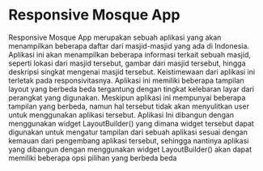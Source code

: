 # Responsive Mosque App

Responsive Mosque App merupakan sebuah aplikasi yang akan menampilkan beberapa daftar dari masjid-masjid yang ada di Indonesia. Aplikasi ini akan menampilkan beberapa informasi terkait sebuah masjid, seperti lokasi dari masjid tersebut, gambar dari masjid tersebut, hingga deskripsi singkat mengenai masjid tersebut. Keistimewaan dari aplikasi ini terletak pada responsivitasnya. Aplikasi ini memiliki beberapa tampilan layout yang berbeda beda tergantung dengan tingkat kelebaran layar dari perangkat yang digunakan. Meskipun aplikasi ini mempunyai beberapa tampilan yang berbeda, namun hal tersebut tidak akan menyulitkan user untuk menggunakan aplikasi tersebut. Aplikasi Ini dibangun dengan menggunakan widget LayoutBuilder() yang dimana widget tersebut dapat digunakan untuk mengatur tampilan dari sebuah aplikasi sesuai dengan kemauan dari pengembang aplikasi tersebut, sehingga nantinya aplikasi yang dibangun dengan menggunakan widget LayoutBuilder() akan dapat memiliki beberapa opsi pilihan yang berbeda beda
